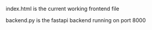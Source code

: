 index.html is the current working frontend file

backend.py is the fastapi backend running on port 8000
